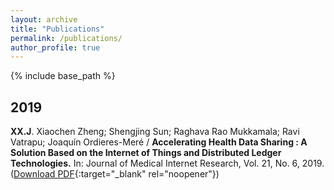 ```yaml
---
layout: archive
title: "Publications"
permalink: /publications/
author_profile: true
---
```


{% include base_path %}


2019
----

**XX.J**. Xiaochen Zheng; Shengjing Sun; Raghava Rao Mukkamala; Ravi Vatrapu; Joaquín Ordieres-Meré / **Accelerating Health Data Sharing : A Solution Based on the Internet of Things and Distributed Ledger Technologies.** In: Journal of Medical Internet Research, Vol. 21, No. 6, 2019. ([Download PDF](https://raghavamukkamala.github.io/files/2019-JMIR-IOTA-Health-Data-Sharing.pdf){:target="_blank" rel="noopener"})




